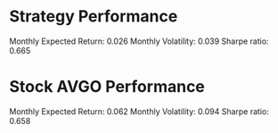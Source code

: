 # Strategy Performance
Monthly Expected Return: 0.026
Monthly Volatility: 0.039
Sharpe ratio: 0.665
# Stock AVGO Performance
Monthly Expected Return: 0.062
Monthly Volatility: 0.094
Sharpe ratio: 0.658

